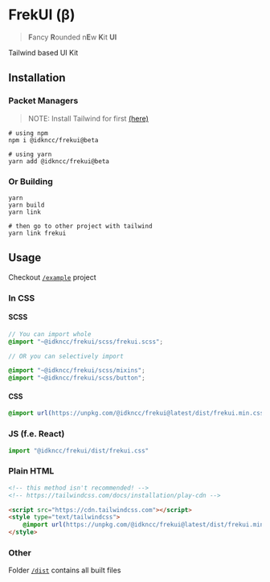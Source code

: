 # FrekUI (β)
> **F**ancy **R**ounded n**E**w **K**it **UI**

Tailwind based UI Kit 

## Installation
### Packet Managers
> NOTE: Install Tailwind for first [(here)](https://tailwindcss.com/docs/installation)
```shell
# using npm
npm i @idkncc/frekui@beta
```
```shell
# using yarn
yarn add @idkncc/frekui@beta
```
### Or Building
```shell
yarn
yarn build
yarn link

# then go to other project with tailwind
yarn link frekui
```
## Usage
Checkout [`/example`](example/) project
### In CSS
#### SCSS
```scss
// You can import whole
@import "~@idkncc/frekui/scss/frekui.scss";

// OR you can selectively import

@import "~@idkncc/frekui/scss/mixins";
@import "~@idkncc/frekui/scss/button";
```
#### CSS
```css
@import url(https://unpkg.com/@idkncc/frekui@latest/dist/frekui.min.css);
```
### JS (f.e. React)
```js
import "@idkncc/frekui/dist/frekui.css"
```
### Plain HTML
```html
<!-- this method isn't recommended! -->
<!-- https://tailwindcss.com/docs/installation/play-cdn -->

<script src="https://cdn.tailwindcss.com"></script>
<style type="text/tailwindcss">
    @import url(https://unpkg.com/@idkncc/frekui@latest/dist/frekui.min.css);
</style>
```
### Other
Folder [`/dist`](dist/) contains all built files